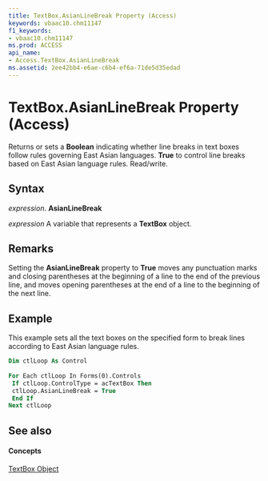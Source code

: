 ```yaml
---
title: TextBox.AsianLineBreak Property (Access)
keywords: vbaac10.chm11147
f1_keywords:
- vbaac10.chm11147
ms.prod: ACCESS
api_name:
- Access.TextBox.AsianLineBreak
ms.assetid: 2ee42bb4-e6ae-c6b4-ef6a-71de5d35edad
---
```



# TextBox.AsianLineBreak Property (Access)

Returns or sets a  **Boolean** indicating whether line breaks in text boxes follow rules governing East Asian languages. **True** to control line breaks based on East Asian language rules. Read/write.


## Syntax

 _expression_. **AsianLineBreak**

 _expression_ A variable that represents a **TextBox** object.


## Remarks

Setting the  **AsianLineBreak** property to **True** moves any punctuation marks and closing parentheses at the beginning of a line to the end of the previous line, and moves opening parentheses at the end of a line to the beginning of the next line.


## Example

This example sets all the text boxes on the specified form to break lines according to East Asian language rules.


```vb
Dim ctlLoop As Control 
 
For Each ctlLoop In Forms(0).Controls 
 If ctlLoop.ControlType = acTextBox Then 
 ctlLoop.AsianLineBreak = True 
 End If 
Next ctlLoop
```


## See also


#### Concepts


[TextBox Object](textbox-object-access.md)

